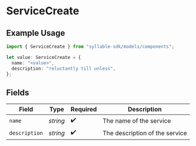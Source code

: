 # ServiceCreate

## Example Usage

```typescript
import { ServiceCreate } from "syllable-sdk/models/components";

let value: ServiceCreate = {
  name: "<value>",
  description: "reluctantly till unless",
};
```

## Fields

| Field                          | Type                           | Required                       | Description                    |
| ------------------------------ | ------------------------------ | ------------------------------ | ------------------------------ |
| `name`                         | *string*                       | :heavy_check_mark:             | The name of the service        |
| `description`                  | *string*                       | :heavy_check_mark:             | The description of the service |